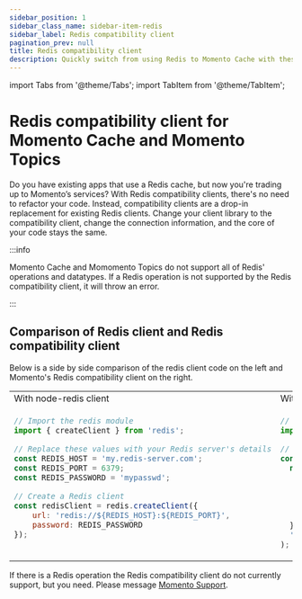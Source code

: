 ```yaml
---
sidebar_position: 1
sidebar_class_name: sidebar-item-redis
sidebar_label: Redis compatibility client
pagination_prev: null
title: Redis compatibility client
description: Quickly switch from using Redis to Momento Cache with these drop in replacement client libraries
---
```


import Tabs from '@theme/Tabs';
import TabItem from '@theme/TabItem';

# Redis compatibility client for Momento Cache and Momento Topics
Do you have existing apps that use a Redis cache, but now you're trading up to Momento’s services? With Redis compatibility clients, there's no need to refactor your code. Instead, compatibility clients are a drop-in replacement for existing Redis clients. Change your client library to the compatibility client, change the connection information, and the core of your code stays the same.

:::info

Momento Cache and Momomento Topics do not support all of Redis' operations and datatypes. If a Redis operation is not supported by the Redis compatibility client, it will throw an error.

:::

## Comparison of Redis client and Redis compatibility client

Below is a side by side comparison of the redis client code on the left and Momento's Redis compatibility client on the right.
<Tabs>
  <TabItem value="nodejs" label="Node.js" default>

<table>
<tr>
  <td width="50%">With node-redis client</td>
  <td width="50%">With Momento's Redis compatibility client</td>
</tr>
<tr>
  <td width="50%" valign="top">

```javascript
// Import the redis module
import { createClient } from 'redis';

// Replace these values with your Redis server's details
const REDIS_HOST = 'my.redis-server.com';
const REDIS_PORT = 6379;
const REDIS_PASSWORD = 'mypasswd';

// Create a Redis client
const redisClient = redis.createClient({
    url: 'redis://${REDIS_HOST}:${REDIS_PORT}',
    password: REDIS_PASSWORD
});

```

</td>
<td width="50%">

```javascript
// Import the Momento redis compatibility client.
import {createClient, Momento} from 'momento-redis-client';

// Initialize Momento's client.
const redisClient = createClient(
  new Momento.CacheClient({
    configuration: Momento.Configurations.Laptop.v1(),
    credentialProvider: Momento.CredentialProvider.fromEnvironmentVariable({
      environmentVariableName: 'MOMENTO_AUTH_TOKEN',
    }),
    defaultTtlSeconds: 60,
  }),
  'cache_name'
);

```

  </td>
</tr>
</table>

  </TabItem>
</Tabs>

If there is a Redis operation the Redis compatibility client do not currently support, but you need. Please message [Momento Support](mailto:support@momentohq.com).